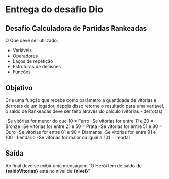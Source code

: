 # Entrega do desafio Dio 

## Desafio Calculadora de Partidas Rankeadas
O Que deve ser utilizado:

- Variáveis
- Operadores
- Laços de repetição
- Estruturas de decisões
- Funções

## Objetivo
Crie uma função que recebe como parâmetro a quantidade de vitórias e derrotas de um jogador,
depois disso retorne o resultado para uma variável, o saldo de Rankeadas deve ser feito através do calculo (vitórias - derrotas)

-Se vitórias for menor do que 10 = Ferro
-Se vitórias for entre 11 e 20 = Bronze
-Se vitórias for entre 21 e 50 = Prata
-Se vitórias for entre 51 e 80 = Ouro
-Se vitórias for entre 81 e 90 = Diamante
-Se vitórias for entre 91 e 100= Lendário
-Se vitórias for maior ou igual a 101 = Imortal

## Saída
Ao final deve se exibir uma mensagem:
"O Herói tem de saldo de **{saldoVitorias}** está no nível de **{nivel}**"
